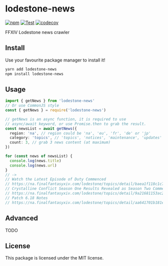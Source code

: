 # lodestone-news

[![npm](https://img.shields.io/npm/v/lodestone-news)](https://npmjs.com/package/lodestone-news)
[![Test](https://github.com/AwesomeHamster/lodestone-news/actions/workflows/test.yml/badge.svg)](https://github.com/AwesomeHamster/lodestone-news/actions/workflows/test.yml)
[![codecov](https://codecov.io/gh/AwesomeHamster/lodestone-news/branch/master/graph/badge.svg?token=9UVXLTPU78)](https://codecov.io/gh/AwesomeHamster/lodestone-news)

FFXIV Lodestone news crawler

## Install

Use your favourite package manager to install it!

```bash
yarn add lodestone-news
npm install lodestone-news
```

## Usage

```ts
import { getNews } from 'lodestone-news'
// Or use CommonJS style
const { getNews } = require('lodestone-news')

// getNews is an async function, it is required to use
// async/await keyword, or use Promise.then to grab the result.
const newsList = await getNews({
  region: 'na', // region could be 'na', 'eu', 'fr', 'de' or 'jp'
  category: 'topics', // 'topics', 'notices', 'maintenance', 'updates' or 'status'
  count: 3, // grab 3 news content (at maximum)
})

for (const news of newsList) {
  console.log(news.title)
  console.log(news.url)
}
// ->
// Watch the Latest Episode of Duty Commenced
// https://na.finalfantasyxiv.com/lodestone/topics/detail/baea1f118c1c739080e40e24e0a94903cf46b077
// Crystalline Conflict Season One Results Revealed as Season Two Commences!
// https://na.finalfantasyxiv.com/lodestone/topics/detail/9a21681153ac2a9e70de773f6e21cc0547759376
// Patch 6.18 Notes
// https://na.finalfantasyxiv.com/lodestone/topics/detail/aa641701b181ebf66aaf3264896b65acdbd23850
```

## Advanced

TODO

## License

This package is licensed under the MIT license.
